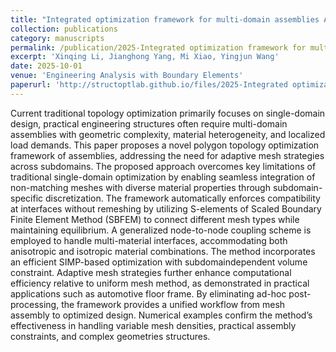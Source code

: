 ```yaml
---
title: "Integrated optimization framework for multi-domain assemblies A novel polygon topology to non-matching meshes and materials"
collection: publications
category: manuscripts
permalink: /publication/2025-Integrated optimization framework for multi-domain assemblies A novel polygon topology to non-matching meshes and materials
excerpt: 'Xinqing Li, Jianghong Yang, Mi Xiao, Yingjun Wang'
date: 2025-10-01
venue: 'Engineering Analysis with Boundary Elements'
paperurl: 'http://structoptlab.github.io/files/2025-Integrated optimization framework for multi-domain assemblies A novel polygon topology to non-matching meshes and materials.pdf'
---
```

Current traditional topology optimization primarily focuses on single-domain design, practical engineering structures often require multi-domain assemblies with geometric complexity, material heterogeneity, and localized load demands. This paper proposes a novel polygon topology optimization framework of assemblies, addressing the need for adaptive mesh strategies across subdomains. The proposed approach overcomes key limitations of traditional single-domain optimization by enabling seamless integration of non-matching meshes with diverse material properties through subdomain-specific discretization. The framework automatically enforces compatibility at interfaces without remeshing by utilizing S-elements of Scaled Boundary Finite Element Method (SBFEM) to connect different mesh types while maintaining equilibrium. A generalized node-to-node coupling scheme is employed to handle multi-material interfaces, accommodating both anisotropic and isotropic material combinations. The method incorporates an efficient SIMP-based optimization with subdomaindependent volume constraint. Adaptive mesh strategies further enhance computational efficiency relative to uniform mesh method, as demonstrated in practical applications such as automotive floor frame. By eliminating ad-hoc post-processing, the framework provides a unified workflow from mesh assembly to optimized design. Numerical examples confirm the method’s effectiveness in handling variable mesh densities, practical assembly constraints, and complex geometries structures.
